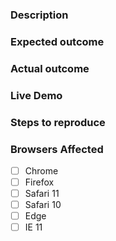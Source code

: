 ### Description

<!-- Example: The `salte-foo` element causes the page to turn pink when clicked. -->

### Expected outcome

<!-- Example: The page stays the same color. -->

### Actual outcome

<!-- Example: The page turns pink. -->

### Live Demo

<!-- Example: https://glitch.com/edit/#!/remix/salte-pages-demo -->

### Steps to reproduce

<!-- Example
1. Put a `salte-foo` element in the page.
2. Open the page in a web browser.
3. Click the `salte-foo` element.
-->

### Browsers Affected
<!-- Please only check browsers you've personally verified -->
- [ ] Chrome
- [ ] Firefox
- [ ] Safari 11
- [ ] Safari 10
- [ ] Edge
- [ ] IE 11
